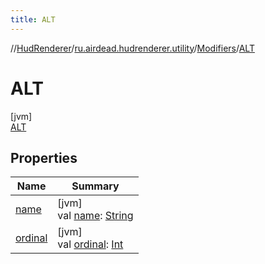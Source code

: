 ```yaml
---
title: ALT
---
```

//[HudRenderer](../../../../index.html)/[ru.airdead.hudrenderer.utility](../../index.html)/[Modifiers](../index.html)/[ALT](index.html)



# ALT



[jvm]\
[ALT](index.html)



## Properties


| Name | Summary |
|---|---|
| [name](../../-scroll-direction/-d-o-w-n/index.html#-372974862%2FProperties%2F863300109) | [jvm]<br>val [name](../../-scroll-direction/-d-o-w-n/index.html#-372974862%2FProperties%2F863300109): [String](https://kotlinlang.org/api/latest/jvm/stdlib/kotlin/-string/index.html) |
| [ordinal](../../-scroll-direction/-d-o-w-n/index.html#-739389684%2FProperties%2F863300109) | [jvm]<br>val [ordinal](../../-scroll-direction/-d-o-w-n/index.html#-739389684%2FProperties%2F863300109): [Int](https://kotlinlang.org/api/latest/jvm/stdlib/kotlin/-int/index.html) |

